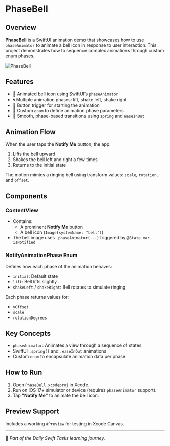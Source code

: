 # PhaseBell

## Overview
**PhaseBell** is a SwiftUI animation demo that showcases how to use `phaseAnimator` to animate a bell icon in response to user interaction. This project demonstrates how to sequence complex animations through custom enum phases.

![PhaseBell](https://github.com/user-attachments/assets/2a85846c-a082-4331-b5a7-1ac4279884a4)

## Features
- 🔔 Animated bell icon using SwiftUI’s `phaseAnimator`
- 🌀 Multiple animation phases: lift, shake left, shake right
- 🎯 Button trigger for starting the animation
- 🧱 Custom `enum` to define animation phase parameters
- 🚀 Smooth, phase-based transitions using `spring` and `easeInOut`

## Animation Flow
When the user taps the **Notify Me** button, the app:
1. Lifts the bell upward
2. Shakes the bell left and right a few times
3. Returns to the initial state

The motion mimics a ringing bell using transform values: `scale`, `rotation`, and `offset`.

## Components

### ContentView
- Contains:
  - A prominent **Notify Me** button
  - A bell icon (`Image(systemName: "bell")`)
- The bell image uses `.phaseAnimator(...)` triggered by `@State var isNotified`

### NotifyAnimationPhase Enum
Defines how each phase of the animation behaves:
- `initial`: Default state
- `lift`: Bell lifts slightly
- `shakeLeft` / `shakeRight`: Bell rotates to simulate ringing

Each phase returns values for:
- `yOffset`
- `scale`
- `rotationDegrees`

## Key Concepts
- `phaseAnimator`: Animates a view through a sequence of states
- SwiftUI `.spring()` and `.easeInOut` animations
- Custom `enum` to encapsulate animation data per phase

## How to Run
1. Open `PhaseBell.xcodeproj` in Xcode.
2. Run on iOS 17+ simulator or device (requires `phaseAnimator` support).
3. Tap **"Notify Me"** to animate the bell icon.

## Preview Support
Includes a working `#Preview` for testing in Xcode Canvas.

---

🧠 *Part of the Daily Swift Tasks learning journey.*
